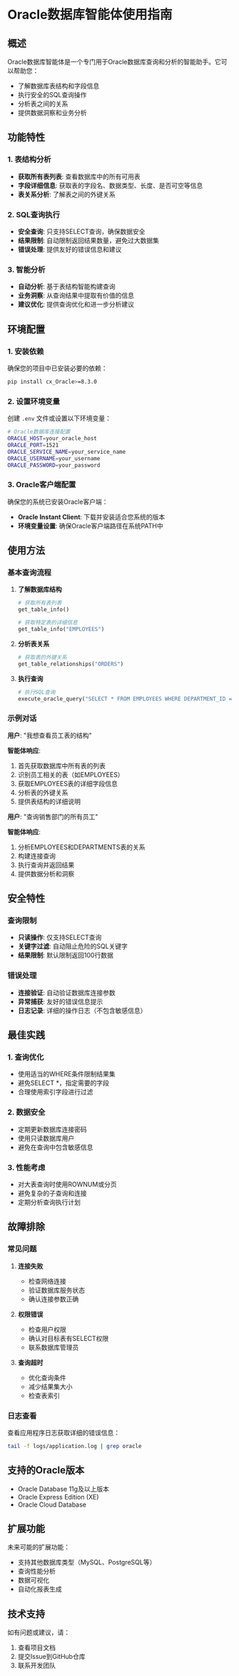 # Oracle数据库智能体使用指南

## 概述

Oracle数据库智能体是一个专门用于Oracle数据库查询和分析的智能助手。它可以帮助您：

- 了解数据库表结构和字段信息
- 执行安全的SQL查询操作
- 分析表之间的关系
- 提供数据洞察和业务分析

## 功能特性

### 1. 表结构分析
- **获取所有表列表**: 查看数据库中的所有可用表
- **字段详细信息**: 获取表的字段名、数据类型、长度、是否可空等信息
- **表关系分析**: 了解表之间的外键关系

### 2. SQL查询执行
- **安全查询**: 只支持SELECT查询，确保数据安全
- **结果限制**: 自动限制返回结果数量，避免过大数据集
- **错误处理**: 提供友好的错误信息和建议

### 3. 智能分析
- **自动分析**: 基于表结构智能构建查询
- **业务洞察**: 从查询结果中提取有价值的信息
- **建议优化**: 提供查询优化和进一步分析建议

## 环境配置

### 1. 安装依赖

确保您的项目中已安装必要的依赖：

```bash
pip install cx_Oracle>=8.3.0
```

### 2. 设置环境变量

创建 `.env` 文件或设置以下环境变量：

```bash
# Oracle数据库连接配置
ORACLE_HOST=your_oracle_host
ORACLE_PORT=1521
ORACLE_SERVICE_NAME=your_service_name
ORACLE_USERNAME=your_username
ORACLE_PASSWORD=your_password
```

### 3. Oracle客户端配置

确保您的系统已安装Oracle客户端：

- **Oracle Instant Client**: 下载并安装适合您系统的版本
- **环境变量设置**: 确保Oracle客户端路径在系统PATH中

## 使用方法

### 基本查询流程

1. **了解数据库结构**
   ```python
   # 获取所有表列表
   get_table_info()
   
   # 获取特定表的详细信息
   get_table_info("EMPLOYEES")
   ```

2. **分析表关系**
   ```python
   # 获取表的外键关系
   get_table_relationships("ORDERS")
   ```

3. **执行查询**
   ```python
   # 执行SQL查询
   execute_oracle_query("SELECT * FROM EMPLOYEES WHERE DEPARTMENT_ID = 10")
   ```

### 示例对话

**用户**: "我想查看员工表的结构"

**智能体响应**:
1. 首先获取数据库中所有表的列表
2. 识别员工相关的表（如EMPLOYEES）
3. 获取EMPLOYEES表的详细字段信息
4. 分析表的外键关系
5. 提供表结构的详细说明

**用户**: "查询销售部门的所有员工"

**智能体响应**:
1. 分析EMPLOYEES和DEPARTMENTS表的关系
2. 构建连接查询
3. 执行查询并返回结果
4. 提供数据分析和洞察

## 安全特性

### 查询限制
- **只读操作**: 仅支持SELECT查询
- **关键字过滤**: 自动阻止危险的SQL关键字
- **结果限制**: 默认限制返回100行数据

### 错误处理
- **连接验证**: 自动验证数据库连接参数
- **异常捕获**: 友好的错误信息提示
- **日志记录**: 详细的操作日志（不包含敏感信息）

## 最佳实践

### 1. 查询优化
- 使用适当的WHERE条件限制结果集
- 避免SELECT *，指定需要的字段
- 合理使用索引字段进行过滤

### 2. 数据安全
- 定期更新数据库连接密码
- 使用只读数据库用户
- 避免在查询中包含敏感信息

### 3. 性能考虑
- 对大表查询时使用ROWNUM或分页
- 避免复杂的子查询和连接
- 定期分析查询执行计划

## 故障排除

### 常见问题

1. **连接失败**
   - 检查网络连接
   - 验证数据库服务状态
   - 确认连接参数正确

2. **权限错误**
   - 检查用户权限
   - 确认对目标表有SELECT权限
   - 联系数据库管理员

3. **查询超时**
   - 优化查询条件
   - 减少结果集大小
   - 检查表索引

### 日志查看

查看应用程序日志获取详细的错误信息：

```bash
tail -f logs/application.log | grep oracle
```

## 支持的Oracle版本

- Oracle Database 11g及以上版本
- Oracle Express Edition (XE)
- Oracle Cloud Database

## 扩展功能

未来可能的扩展功能：

- 支持其他数据库类型（MySQL、PostgreSQL等）
- 查询性能分析
- 数据可视化
- 自动化报表生成

## 技术支持

如有问题或建议，请：

1. 查看项目文档
2. 提交Issue到GitHub仓库
3. 联系开发团队 